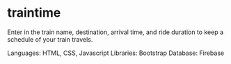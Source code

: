 # traintime

Enter in the train name, destination, arrival time, and ride duration to keep a schedule of your train travels. 


Languages: HTML, CSS, Javascript 
Libraries: Bootstrap
Database: Firebase
